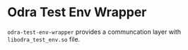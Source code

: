 # Odra Test Env Wrapper

`odra-test-env-wrapper` provides a communcation layer with `libodra_test_env.so` file.
